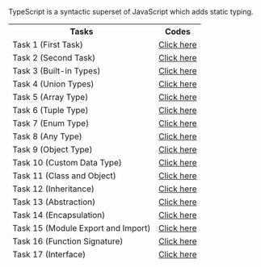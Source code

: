 TypeScript is a syntactic superset of JavaScript which adds static typing.

<table>
<thead><th>Tasks</th><th>Codes</tdh><thead>
<tr><td>Task 1 (First Task)</td> <td> <a href="https://github.com/Zubair650/TypeScript-Tasks/tree/main/Task%201"> Click here</a> </td></tr>
<tr><td>Task 2 (Second Task)</td> <td> <a href="https://github.com/Zubair650/TypeScript-Tasks/tree/main/Task%202"> Click here</a> </td></tr>
<tr><td>Task 3 (Built-in Types)</td> <td> <a href="https://github.com/Zubair650/TypeScript-Tasks/tree/main/Task%203%20(Built-in%20Types)"> Click here</a> </td></tr>
<tr><td>Task 4 (Union Types)</td> <td> <a href="https://github.com/Zubair650/TypeScript-Tasks/tree/main/Task%204%20(Union%20Types)"> Click here</a> </td></tr>
<tr><td>Task 5 (Array Type)</td> <td> <a href="https://github.com/Zubair650/TypeScript-Tasks/tree/main/Task%205%20(Array%20Type)"> Click here</a> </td></tr>
<tr><td>Task 6 (Tuple Type)</td> <td> <a href="https://github.com/Zubair650/TypeScript-Tasks/tree/main/Task%206%20(Tuple%20Type)"> Click here</a> </td></tr>
<tr><td>Task 7 (Enum Type)</td> <td> <a href="https://github.com/Zubair650/TypeScript-Tasks/tree/main/Task%207%20(Enum%20Type)"> Click here</a> </td></tr>
<tr><td>Task 8 (Any Type)</td> <td> <a href="https://github.com/Zubair650/TypeScript-Tasks/tree/main/Task%208%20(Any%20Type)"> Click here</a> </td></tr>
<tr><td>Task 9 (Object Type)</td> <td> <a href="https://github.com/Zubair650/TypeScript-Tasks/tree/main/Task%209%20(Object%20Type)"> Click here</a> </td></tr>
<tr><td>Task 10 (Custom Data Type)</td> <td> <a href="https://github.com/Zubair650/TypeScript-Tasks/tree/main/Task%2010%20(Custom%20Data%20Type)"> Click here</a> </td></tr>
<tr><td>Task 11 (Class and Object)</td> <td> <a href="https://github.com/Zubair650/TypeScript-Tasks/tree/main/Task%2011%20(Class%20and%20Object)"> Click here</a> </td></tr>
<tr><td>Task 12 (Inheritance)</td> <td> <a href="https://github.com/Zubair650/TypeScript-Tasks/tree/main/Task%2012%20(Inheritance)"> Click here</a> </td></tr>
<tr><td>Task 13 (Abstraction)</td> <td> <a href="https://github.com/Zubair650/TypeScript-Tasks/tree/main/Task%2013%20(Abstraction)"> Click here</a> </td></tr>
<tr><td>Task 14 (Encapsulation)</td> <td> <a href="https://github.com/Zubair650/TypeScript-Tasks/tree/main/Task%2014%20(Encapsulation)"> Click here</a> </td></tr>
<tr><td>Task 15 (Module Export and Import)</td> <td> <a href="https://github.com/Zubair650/TypeScript-Tasks/tree/main/Task%2015%20(Module%20Export%20and%20Import)"> Click here</a> </td></tr>
<tr><td>Task 16 (Function Signature)</td> <td> <a href="https://github.com/Zubair650/TypeScript-Tasks/tree/main/Task%2016%20(Function%20Signature)"> Click here</a> </td></tr>
<tr><td>Task 17 (Interface)</td> <td> <a href="https://github.com/Zubair650/TypeScript-Tasks/tree/main/Task%2017%20(Interface)"> Click here</a> </td></tr>
</table>